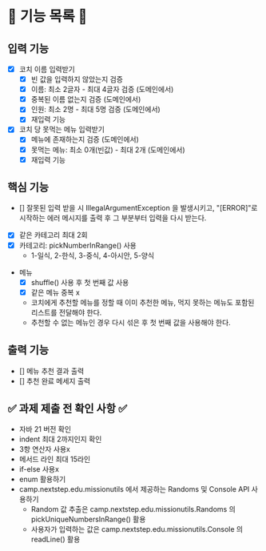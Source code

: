 # 📝 기능 목록 📝

## 입력 기능

- [x] 코치 이름 입력받기
    - [x] 빈 값을 입력하지 않았는지 검증
    - [x] 이름: 최소 2글자 - 최대 4글자 검증 (도메인에서)
    - [x] 중복된 이름 없는지 검증 (도메인에서)
    - [x] 인원: 최소 2명 - 최대 5명 검증 (도메인에서)
    - [x] 재입력 기능
- [x] 코치 당 못먹는 메뉴 입력받기
    - [x] 메뉴에 존재하는지 검증 (도메인에서)
    - [x] 못먹는 메뉴: 최소 0개(빈값) - 최대 2개 (도메인에서)
    - [x] 재입력 기능

## 핵심 기능

- [] 잘못된 입력 받을 시 IllegalArgumentException 을 발생시키고,
  "[ERROR]"로 시작하는 에러 메시지를 출력 후 그 부분부터 입력을 다시 받는다.
- [x] 같은 카테고리 최대 2회
- [x] 카테고리: pickNumberInRange() 사용
    - 1-일식, 2-한식, 3-중식, 4-아시안, 5-양식
- 메뉴
    - [x] shuffle() 사용 후 첫 번째 값 사용
    - [x] 같은 메뉴 중복 x
    - 코치에게 추천할 메뉴를 정할 때 이미 추천한 메뉴, 먹지 못하는 메뉴도 포함된 리스트를 전달해야 한다.
    - 추천할 수 없는 메뉴인 경우 다시 섞은 후 첫 번째 값을 사용해야 한다.

## 출력 기능

- [] 메뉴 추천 결과 출력
- [] 추천 완료 메세지 출력

## ✅ 과제 제출 전 확인 사항 ✅

- 자바 21 버전 확인
- indent 최대 2까지인지 확인
- 3항 연산자 사용x
- 메서드 라인 최대 15라인
- if-else 사용x
- enum 활용하기
- camp.nextstep.edu.missionutils 에서 제공하는 Randoms 및 Console API 사용하기
    - Random 값 추출은 camp.nextstep.edu.missionutils.Randoms 의 pickUniqueNumbersInRange() 활용
    - 사용자가 입력하는 값은 camp.nextstep.edu.missionutils.Console 의 readLine() 활용
